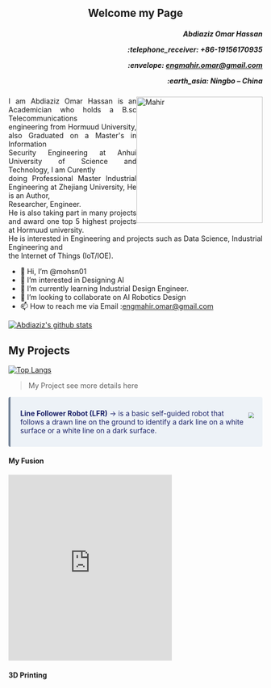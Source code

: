 <h2 align="center"> Welcome my Page </h2>
<h5 align="right"><p>Abdiaziz Omar Hassan</p><p>:telephone_receiver: +86-19156170935</p> 
<p>:envelope: <a href = "engmahir.omar@gmail.com"> engmahir.omar@gmail.com</a> </p> <p align = "right">:earth_asia: Ningbo – China </p></h5> 
 <img style="float: right;" alt= "Mahir"  width ="250" src="img/IMG_6278.JPG" >

<!-- <picture>
  <source media="(prefers-color-scheme: dark)" srcset="../img/BOT.jPG">
  <source media="(prefers-color-scheme: light)" srcset="../img/BOT.JPG">
  <img alt="Shows an illustrated sun in light mode and a moon with stars in dark mode." src="../img/IMG_6278.JPG">
</picture> -->
>
>
<p style='text-align: justify;'>
 I am Abdiaziz Omar Hassan is an Academician who holds a  B.sc Telecommunications <br> engineering from Hormuud  University, also Graduated on a Master's in Information <br> Security Engineering at Anhui University of Science and Technology, I am Curently <br> doing Professional Master Industrial Engineering at Zhejiang University, He is an Author, <br> Researcher, Engineer.<br>
 He is also taking part in many projects and award one top 5 highest projects at Hormuud university.<br>
He is interested in Engineering and projects such as Data Science, Industrial Engineering and <br> the Internet of Things (IoT/IOE). </p> 

>
>
* 👋 Hi, I’m @mohsn01
* 👀 I’m interested in Designing AI
* 🌱 I’m currently learning Industrial Design Engineer.
* 💞️ I’m looking to collaborate on AI Robotics Design
* 📫 How to reach me via Email :engmahir.omar@gmail.com
>

[![Abdiaziz's github stats](https://github-readme-stats.vercel.app/api?username=mohsn01&show_icons=true&theme=default)](https://github.com/mohsn01/)



## My Projects ##

[![Top Langs](https://github-readme-stats.vercel.app/api/top-langs/?username=mohsn01&layout=compact)](https://github.com/anuraghazra/github-readme-stats)

> My Project  see more details here  

<!-- <img style="float: right;" width="300" src="img/BOT.JPG">
<br/>
Line Follower Robot (LFR) is a basic self-guided robot that follows a drawn line on the ground to identify a dark line on a white surface or a white line on a dark surface. -->
<div class="warning" style='background-color:#EDF2F7; color:#1A2067; border-left: solid #718096 4px; border-radius: 4px;'>
<p style='padding:0.7em; margin-left:0.7em; display: inline-block;'>
<img src="img/BOT.JPG" style="zoom:70%;  float:right; padding:0.7em"/>
<b>Line Follower Robot (LFR)</b>  &rarr;  is a basic self-guided robot that follows a drawn line on the ground to identify a dark line on a white surface or a white line on a dark surface.<br>
</p>
</div>
<!-- <br>
<br>
<br>
<br>
<br>
<br>
<br>
<br>
<br> -->
<h4><p style='text-align: left;'>
My Fusion 
</p></h4>

<iframe src="https://myhub.autodesk360.com/ue2fba46f/shares/public/SH9285eQTcf875d3c53903b9d04fb3842395?mode=embed" width="324" height="368" allowfullscreen="true" webkitallowfullscreen="true" mozallowfullscreen="true"  frameborder="0"></iframe>
<h4><p style='text-align: left;'>

3D Printing </p></h4>